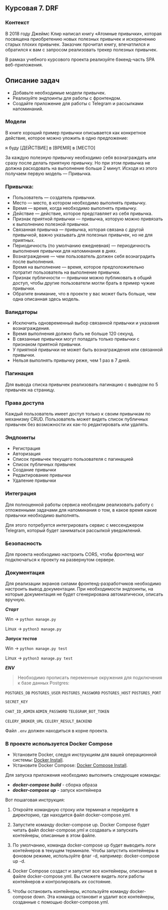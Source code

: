 ## Курсовая 7. DRF 

### Контекст

В 2018 году Джеймс Клир написал книгу «Атомные привычки», которая посвящена приобретению новых полезных привычек и искоренению старых плохих привычек. Заказчик прочитал книгу, впечатлился и обратился к вам с запросом реализовать трекер полезных привычек.

В рамках учебного курсового проекта реализуйте бэкенд-часть SPA веб-приложения.


## Описание задач

- Добавьте необходимые модели привычек.
- Реализуйте эндпоинты для работы с фронтендом.
- Создайте приложение для работы с Telegram и рассылками напоминаний.


### Модели
В книге хороший пример привычки описывается как конкретное действие, которое можно уложить в одно предложение:

я буду [ДЕЙСТВИЕ] в [ВРЕМЯ] в [МЕСТО]

За каждую полезную привычку необходимо себя вознаграждать или сразу после делать приятную привычку. Но при этом привычка не должна расходовать на выполнение больше 2 минут. Исходя из этого получаем первую модель — Привычка.

### Привычка:
- Пользователь — создатель привычки.
- Место — место, в котором необходимо выполнять привычку.
- Время — время, когда необходимо выполнять привычку.
- Действие — действие, которое представляет из себя привычка.
- Признак приятной привычки — привычка, которую можно привязать к выполнению полезной привычки.
- Связанная привычка — привычка, которая связана с другой привычкой, важно указывать для полезных привычек, но не для приятных.
- Периодичность (по умолчанию ежедневная) — периодичность выполнения привычки для напоминания в днях.
- Вознаграждение — чем пользователь должен себя вознаградить после выполнения.
- Время на выполнение — время, которое предположительно потратит пользователь на выполнение привычки.
- Признак публичности — привычки можно публиковать в общий доступ, чтобы другие пользователи могли брать в пример чужие привычки.
- Обратите внимание, что в проекте у вас может быть больше, чем одна описанная здесь модель.

### Валидаторы

- Исключить одновременный выбор связанной привычки и указания вознаграждения.
- Время выполнения должно быть не больше 120 секунд.
- В связанные привычки могут попадать только привычки с признаком приятной привычки.
- У приятной привычки не может быть вознаграждения или связанной привычки.
- Нельзя выполнять привычку реже, чем 1 раз в 7 дней.

### Пагинация

Для вывода списка привычек реализовать пагинацию с выводом по 5 привычек на страницу.

### Права доступа

Каждый пользователь имеет доступ только к своим привычкам по механизму CRUD.
Пользователь может видеть список публичных привычек без возможности их как-то редактировать или удалять.

### Эндпоинты

- Регистрация
- Авторизация
- Список привычек текущего пользователя с пагинацией
- Список публичных привычек
- Создание привычки
- Редактирование привычки
- Удаление привычки

### Интеграция

Для полноценной работы сервиса необходим реализовать работу с отложенными задачами для напоминания о том, в какое время какие привычки необходимо выполнять.

Для этого потребуется интегрировать сервис с мессенджером Telegram, который будет заниматься рассылкой уведомлений.

### Безопасность

Для проекта необходимо настроить CORS, чтобы фронтенд мог подключаться к проекту на развернутом сервере.

### Документация

Для реализации экранов силами фронтенд-разработчиков необходимо настроить вывод документации. При необходимости эндпоинты, на которые документация не будет сгенерирована автоматически, описать вручную.

***Старт***

Win -> `python manage.py`

Linux -> `python3 manage.py`

***Запуск тестов***

Win -> `python manage.py test`

Linux -> `python3 manage.py test`

***ENV***

> Необходимо прописать переменные окружения 
> для подключения к базе данных Postgres:

`POSTGRES_DB`
`POSTGRES_USER`
`POSTGRES_PASSWORD`
`POSTGRES_HOST`
`POSTGRES_PORT`

`SECRET_KEY`

`CHAT_ID_ADMIN`
`ADMIN_PASSWORD`
`TELEGRAM_BOT_TOKEN`

`CELERY_BROKER_URL`
`CELERY_RESULT_BACKEND`

 Файл `.env` должен находиться в корне проекта.

### В проекте используется Docker Compose

* Установите Docker, следуя инструкциям для вашей операционной
  системы: [Docker Install](https://docs.docker.com/get-docker/).
* Установите Docker Compose: [Docker Compose Install](https://docs.docker.com/compose/install/).

Для запуска приложения необходимо выполнить следующие команды: 
* ***docker-compose build*** - сборка образа
* ***docker-compose up*** - запуск контейнера

Вот пошаговая инструкция:

1. Откройте командную строку или терминал и перейдите в директорию, где находится файл docker-compose.yml.

2. Запустите команду docker-compose up. Docker Compose будет читать файл docker-compose.yml и создавать и запускать контейнеры, описанные в этом файле.

3. По умолчанию, команда docker-compose up будет выводить логи контейнеров в текущем терминале. Чтобы запустить контейнеры в фоновом режиме, используйте флаг -d, например: docker-compose up -d.

4. Docker Compose создаст и запустит все контейнеры, описанные в файле docker-compose.yml. Вы сможете видеть логи работы контейнеров и контролировать их состояние.

5. Чтобы остановить контейнеры, используйте команду docker-compose down. Эта команда остановит и удалит все контейнеры, созданные с помощью docker-compose.yml.